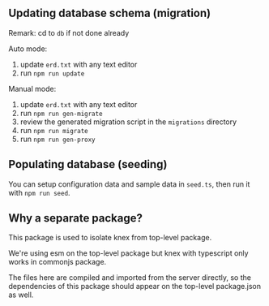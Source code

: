 ## Updating database schema (migration)

Remark: cd to `db` if not done already

Auto mode:

1. update `erd.txt` with any text editor
2. run `npm run update`

Manual mode:

1. update `erd.txt` with any text editor
2. run `npm run gen-migrate`
3. review the generated migration script in the `migrations` directory
4. run `npm run migrate`
5. run `npm run gen-proxy`

## Populating database (seeding)

You can setup configuration data and sample data in `seed.ts`, then run it with `npm run seed`.

## Why a separate package?

This package is used to isolate knex from top-level package.

We're using esm on the top-level package but knex with typescript only works in commonjs package.

The files here are compiled and imported from the server directly, so the dependencies of this package should appear on the top-level package.json as well.
